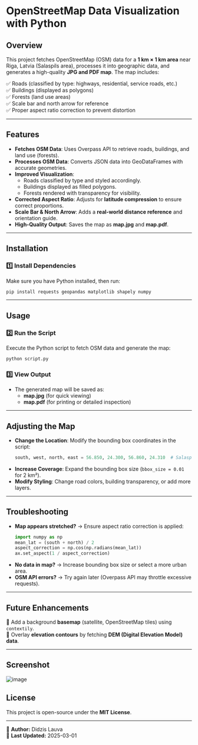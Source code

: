 # OpenStreetMap Data Visualization with Python

## Overview
This project fetches OpenStreetMap (OSM) data for a **1 km × 1 km area** near Riga, Latvia (Salaspils area), processes it into geographic data, and generates a high-quality **JPG and PDF map**. The map includes:

✅ Roads (classified by type: highways, residential, service roads, etc.)  
✅ Buildings (displayed as polygons)  
✅ Forests (land use areas)  
✅ Scale bar and north arrow for reference  
✅ Proper aspect ratio correction to prevent distortion  

---

## Features
- **Fetches OSM Data**: Uses Overpass API to retrieve roads, buildings, and land use (forests).
- **Processes OSM Data**: Converts JSON data into GeoDataFrames with accurate geometries.
- **Improved Visualization**:
  - Roads classified by type and styled accordingly.
  - Buildings displayed as filled polygons.
  - Forests rendered with transparency for visibility.
- **Corrected Aspect Ratio**: Adjusts for **latitude compression** to ensure correct proportions.
- **Scale Bar & North Arrow**: Adds a **real-world distance reference** and orientation guide.
- **High-Quality Output**: Saves the map as **map.jpg** and **map.pdf**.

---

## Installation
### 1️⃣ Install Dependencies
Make sure you have Python installed, then run:
```bash
pip install requests geopandas matplotlib shapely numpy
```

---

## Usage
### 2️⃣ Run the Script
Execute the Python script to fetch OSM data and generate the map:
```bash
python script.py
```

### 3️⃣ View Output
- The generated map will be saved as:
  - **map.jpg** (for quick viewing)
  - **map.pdf** (for printing or detailed inspection)

---

## Adjusting the Map
- **Change the Location**: Modify the bounding box coordinates in the script:
  ```python
  south, west, north, east = 56.850, 24.300, 56.860, 24.310  # Salaspils area
  ```
- **Increase Coverage**: Expand the bounding box size (`bbox_size = 0.01` for 2 km²).
- **Modify Styling**: Change road colors, building transparency, or add more layers.

---

## Troubleshooting
- **Map appears stretched?** → Ensure aspect ratio correction is applied:
  ```python
  import numpy as np
  mean_lat = (south + north) / 2
  aspect_correction = np.cos(np.radians(mean_lat))
  ax.set_aspect(1 / aspect_correction)
  ```
- **No data in map?** → Increase bounding box size or select a more urban area.
- **OSM API errors?** → Try again later (Overpass API may throttle excessive requests).

---

## Future Enhancements
🚀 Add a background **basemap** (satellite, OpenStreetMap tiles) using `contextily`.  
🚀 Overlay **elevation contours** by fetching **DEM (Digital Elevation Model) data**.  

---

## Screenshot
![image](https://github.com/user-attachments/assets/63644593-d8b3-4459-aed1-0d00b6842fd6)


## License
This project is open-source under the **MIT License**.

---

📌 **Author:** Didzis Lauva   
📅 **Last Updated:** 2025-03-01  


